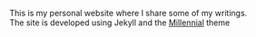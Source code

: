This is my personal website where I share some of my writings.  
The site is developed using Jekyll and the [Millennial](https://github.com/LeNPaul/Millennial) theme

